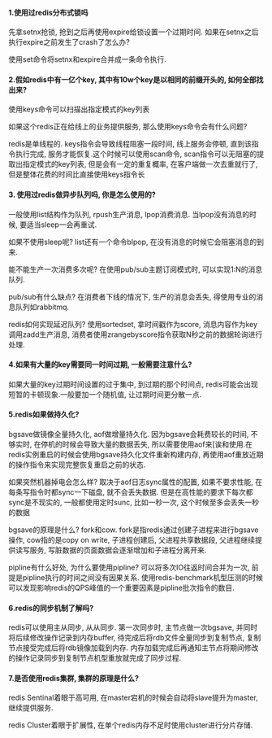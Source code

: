 #### 1.使用过redis分布式锁吗

先拿setnx抢锁, 抢到之后再使用expire给锁设置一个过期时间. 如果在setnx之后执行expire之前发生了crash了怎么办?

使用set命令将setnx和expire合并成一条命令执行.



#### 2.假如redis中有一亿个key, 其中有10w个key是以相同的前缀开头的, 如何全部找出来?

使用keys命令可以扫描出指定模式的key列表

如果这个redis正在给线上的业务提供服务, 那么使用keys命令会有什么问题?

redis是单线程的. keys指令会导致线程阻塞一段时间, 线上服务会停顿, 直到该指令执行完成, 服务才能恢复.这个时候可以使用scan命令, scan指令可以无阻塞的提取出指定模式的key列表, 但是会有一定的重复概率, 在客户端做一次去重就行了, 但是整体花费的时间比直接使用keys指令长



#### 3. 使用过redis做异步队列吗, 你是怎么使用的?

一般使用list结构作为队列, rpush生产消息, lpop消费消息. 当lpop没有消息的时候, 要适当sleep一会再重试.

如果不使用sleep呢? list还有一个命令blpop, 在没有消息的时候它会阻塞消息的到来.

能不能生产一次消费多次呢? 在使用pub/sub主题订阅模式时, 可以实现1:N的消息队列.

pub/sub有什么缺点? 在消费者下线的情况下, 生产的消息会丢失, 得使用专业的消息队列如rabbitmq.

redis如何实现延迟队列? 使用sortedset, 拿时间戳作为score, 消息内容作为key调用zadd生产消息, 消费者使用zrangebyscore指令获取N秒之前的数据轮询进行处理.



#### 4.如果有大量的key需要同一时间过期, 一般需要注意什么?

如果大量的key过期时间设置的过于集中, 到过期的那个时间点, redis可能会出现短暂的卡顿现象.一般要加一个随机值, 让过期时间更分散一点.



#### 5.redis如果做持久化?

bgsave做镜像全量持久化, aof做增量持久化. 因为bgsave会耗费较长的时间, 不够实时, 在停机的时候会导致大量的数据丢失, 所以需要使用aof来[诶和使用.在redis实例重启的时候会使用bgsave持久化文件重新构建内存, 再使用aof重放近期的操作指令来实现完整恢复重启之前的状态.

如果突然机器掉电会怎么样? 取决于aof日志sync属性的配置, 如果不要求性能, 在每条写指令时都sync一下磁盘, 就不会丢失数据. 但是在高性能的要求下每次都sync是不现实的, 一般都使用定时sunc, 比如一秒一次, 这个时候至多会丢失一秒的数据

bgsave的原理是什么? fork和cow. fork是指redis通过创建子进程来进行bgsave操作, cow指的是copy on write, 子进程创建后, 父进程共享数据段, 父进程继续提供读写服务, 写脏数据的页面数据会逐渐增加和子进程分离开来.

pipline有什么好处, 为什么要使用pipline? 可以将多次IO往返时间合并为一次, 前提是pipline执行的时间之间没有因果关系. 使用redis-benchmark机型压测的时候可以发现影响redis的QPS峰值的一个重要因素是pipline批次指令的数目.



#### 6.redis的同步机制了解吗?

redis可以使用主从同步, 从从同步. 第一次同步时, 主节点做一次bgsave, 并同时将后续修改操作记录到内存buffer, 待完成后将rdb文件全量同步到复制节点, 复制节点接受完成后将rdb镜像加载到内存. 内存加载完成后再通知主节点将期间修改的操作记录同步到复制节点机型重放就完成了同步过程.



#### 7.是否使用redis集群, 集群的原理是什么?

redis Sentinal着眼于高可用, 在master宕机的时候会自动将slave提升为master, 继续提供服务.

redis Cluster着眼于扩展性, 在单个redis内存不足时使用cluster进行分片存储.



